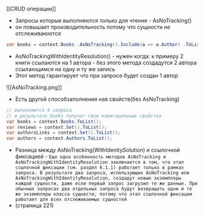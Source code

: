 [[CRUD операции]]

- Запросы которые выполняются только для чтения - AsNoTracking()
- он повышает производительность потому что сущности не отслеживаюются
```cs
var books = context.Books .AsNoTracking().Include(a => a.Author) .ToList();
```
- AsNoTrackingWithIdentityResolution() - нужен когда: к примеру 2 книги ссылаются на 1 автора - без этого метода создадутся 2 автора ссылающимся на одну и ту же запись
- Этот метод гарантирует что при запросе будет создан 1 автор

![[AsNoTracking.png]]

- Есть другой способзаполнения нав свойств(без AsNoTracking)
```cs
// выполняются 4 запроса
// в результате books получат свои навигационные свойства
var books = context.Books.ToList(); 
var reviews = context.Set().ToList(); 
var authorsLinks = context.Set().ToList(); 
var authors = context.Authors.ToList();
```
- Разница между AsNoTracking(WithIdenitySolution) и ссылочной фиксацией - `Еще одна особенность методов AsNoTracking и  AsNoTrackingWithIdentityResolution заключается в том, что этап ссылочной фиксации (см. раздел 6.1.1) работает только в рамках запроса. В результате два запроса, использующих AsNoTracking или AsNoTrackingWithIdentityResolution, создадут новые экземпляры каждой сущности, даже если первый запрос загрузил те же данные. При обычных запросах два отдельных запроса будут возвращать одни и те же экземпляры класса сущности, потому что этап ссылочной фиксации работает для всех отслеживаемых сущностей`
- (страница 221)
